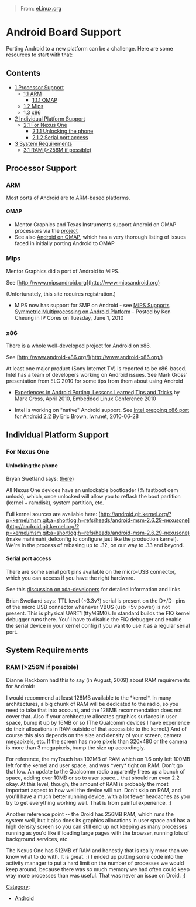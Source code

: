 > From: [eLinux.org](http://eLinux.org/Android_Board_Support "http://eLinux.org/Android_Board_Support")


# Android Board Support



Porting Android to a new platform can be a challenge. Here are some
resources to start with that:

## Contents

-   [1 Processor Support](#processor-support)
    -   [1.1 ARM](#arm)
        -   [1.1.1 OMAP](#omap)
    -   [1.2 Mips](#mips)
    -   [1.3 x86](#x86)
-   [2 Individual Platform Support](#individual-platform-support)
    -   [2.1 For Nexus One](#for-nexus-one)
        -   [2.1.1 Unlocking the phone](#unlocking-the-phone)
        -   [2.1.2 Serial port access](#serial-port-access)
-   [3 System Requirements](#system-requirements)
    -   [3.1 RAM (\>256M if possible)](#ram-3e256m-if-possible)

## Processor Support

### ARM

Most ports of Android are to ARM-based platforms.

#### OMAP

-   Mentor Graphics and Texas Instruments support Android on OMAP
    processors via the
    [project](http://code.google.com/p/rowboat/%7CRowboat)
-   See also [Android on OMAP](http://eLinux.org/Android_on_OMAP "Android on OMAP"),
    which has a very thorough listing of issues faced in initially
    porting Android to OMAP

### Mips

Mentor Graphics did a port of Android to MIPS.

See [http://www.mipsandroid.org](http://www.mipsandroid.org)

(Unfortunately, this site requires registration.)

-   MIPS now has support for SMP on Android - see [MIPS Supports
    Symmetric Multiprocessing on Android
    Platform](http://edageek.com/2010/06/01/smartphones-smp/) - Posted
    by Ken Cheung in IP Cores on Tuesday, June 1, 2010

### x86

There is a whole well-developed project for Android on x86.

See [http://www.android-x86.org/](http://www.android-x86.org/)

At least one major product (Sony Internet TV) is reported to be
x86-based. Intel has a team of developers working on Android issues. See
Mark Gross' presentation from ELC 2010 for some tips from them about
using Android

-   [Experiences in Android Porting, Lessons Learned,Tips and
    Tricks](http://eLinux.org/images/e/ee/ELC2010-android-xp-tips-tricks.pdf "ELC2010-android-xp-tips-tricks.pdf")
    by Mark Gross, April 2010, Embedded Linux Conference 2010

-   Intel is working on "native" Android support. See [Intel prepping
    x86 port for Android
    2.2](http://www.linuxfordevices.com/c/a/News/Intel-x86-port-and-Sprint-upgrade-plans/?kc=LNXDEVNL063010)
    By Eric Brown, lwn.net, 2010-06-28

## Individual Platform Support

### For Nexus One

#### Unlocking the phone

Bryan Swetland says:
([here](http://torvalds-family.blogspot.com/2010/02/happy-camper.html?showCom))

All Nexus One devices have an unlockable bootloader (% fastboot oem
unlock), which, once unlocked will allow you to reflash the boot
partition (kernel + ramdisk), system partition, etc.

Full kernel sources are available here:
[http://android.git.kernel.org/?p=kernel/msm.git;a=shortlog;h=refs/heads/android-msm-2.6.29-nexusone](http://android.git.kernel.org/?p=kernel/msm.git;a=shortlog;h=refs/heads/android-msm-2.6.29-nexusone)
(make mahimahi\_defconfig to configure just like the production kernel).
We're in the process of rebasing up to .32, on our way to .33 and
beyond.

#### Serial port access

There are some serial port pins available on the micro-USB connector,
which you can access if you have the right hardware.

See this [discussion on
xda-developers](http://forum.xda-developers.com/showthread.php?t=625434)
for detailed information and links.

Brian Swetland says: TTL level (\~3.3v?) serial is present on the D+/D-
pins of the micro USB connector whenever VBUS (usb +5v power) is not
present. This is physical UART1 (ttyMSM0). In standard builds the FIQ
kernel debugger runs there. You'll have to disable the FIQ debugger and
enable the serial device in your kernel config if you want to use it as
a regular serial port.

## System Requirements

### RAM (\>256M if possible)

Dianne Hackborn had this to say (in August, 2009) about RAM requirements
for Android:

I would recommend at least 128MB available to the \*kernel\*. In many
architectures, a big chunk of RAM will be dedicated to the radio, so you
need to take that into account, and the 128MB recommendation does not
cover that. Also if your architecture allocates graphics surfaces in
user space, bump it up by 16MB or so (The Qualcomm devices I have
experience do their allocations in RAM outside of that accessible to the
kernel.) And of course this also depends on the size and density of your
screen, camera megapixels, etc. If the screen has more pixels than
320x480 or the camera is more than 3 megapixels, bump the size up
accordingly.

For reference, the myTouch has 192MB of RAM which on 1.6 only left 100MB
left for the kernel and user space, and was \*very\* tight on RAM. Don't
go that low. An update to the Qualcomm radio apparently frees up a bunch
of space, adding over 10MB or so to user space... that should run even
2.2 okay. At this level, though, the amount of RAM is probably the most
important aspect to how well the device will run. Don't skip on RAM, and
you'll have a much better running device, with a lot fewer headaches as
you try to get everything working well. That is from painful
experience. :)

Another reference point -- the Droid has 256MB RAM, which runs the
system well, but it also does its graphics allocations in user space and
has a high density screen so you can still end up not keeping as many
processes running as you'd like if loading large pages with the browser,
running lots of background services, etc.

The Nexus One has 512MB of RAM and honestly that is really more than we
know what to do with. It is great. :) I ended up putting some code into
the activity manager to put a hard limit on the number of processes we
would keep around, because there was so much memory we had often could
keep way more processes than was useful. That was never an issue on
Droid. ;)


[Category](http://eLinux.org/Special:Categories "Special:Categories"):

-   [Android](http://eLinux.org/Category:Android "Category:Android")

